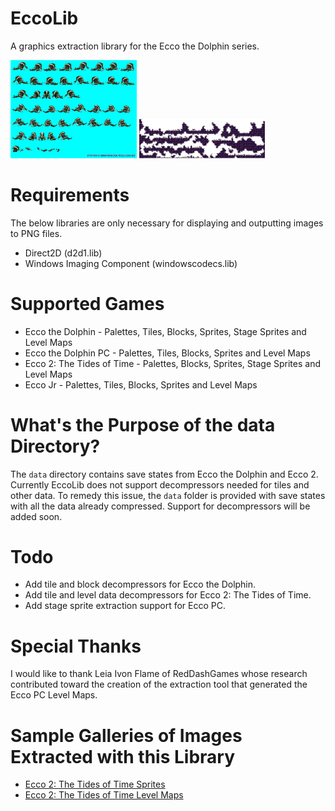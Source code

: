 # EccoLib

A graphics extraction library for the Ecco the Dolphin series.

<img src="https://raw.githubusercontent.com/JohnnyLdeAlba/ecco-lib/main/vortex-hybrid.png" alt="" style="width: 40%;" /> <img src="https://raw.githubusercontent.com/JohnnyLdeAlba/ecco-lib/main/deep-ridge.png" alt="" style="width: 40%;" />


# Requirements

The below libraries are only necessary for displaying and outputting images to PNG files.

- Direct2D (d2d1.lib)
- Windows Imaging Component (windowscodecs.lib)

# Supported Games

- Ecco the Dolphin - Palettes, Tiles, Blocks, Sprites, Stage Sprites and Level Maps
- Ecco the Dolphin PC - Palettes, Tiles, Blocks, Sprites and Level Maps
- Ecco 2: The Tides of Time - Palettes, Blocks, Sprites, Stage Sprites and Level Maps
- Ecco Jr - Palettes, Tiles, Blocks, Sprites and Level Maps

# What's the Purpose of the data Directory?

The `data` directory contains save states from Ecco the Dolphin and Ecco 2.
Currently EccoLib does not support decompressors needed for tiles and other data.
To remedy this issue, the `data` folder is provided with save states with all
the data already compressed. Support for decompressors will be added soon.

# Todo

- Add tile and block decompressors for Ecco the Dolphin.
- Add tile and level data decompressors for Ecco 2: The Tides of Time.
- Add stage sprite extraction support for Ecco PC.

# Special Thanks

I would like to thank Leia Ivon Flame of RedDashGames whose research contributed toward the creation of the extraction tool that generated the Ecco PC Level Maps.

# Sample Galleries of Images Extracted with this Library
- [Ecco 2: The Tides of Time Sprites](https://eccothedolphin.online/ecco-2-the-tides-of-time/sprites)
- [Ecco 2: The Tides of Time Level Maps](https://eccothedolphin.online/ecco-2-the-tides-of-time/level-maps)
